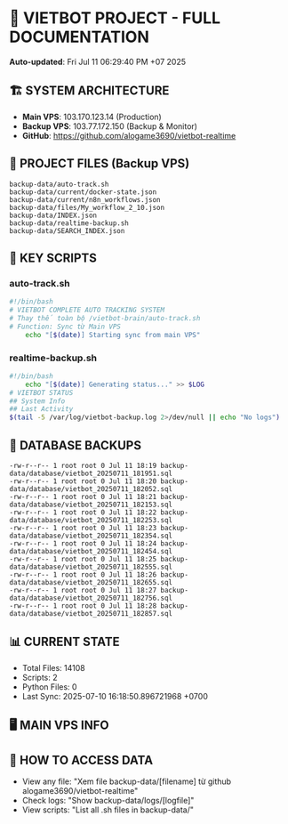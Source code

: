 # 🤖 VIETBOT PROJECT - FULL DOCUMENTATION
**Auto-updated**: Fri Jul 11 06:29:40 PM +07 2025

## 🏗️ SYSTEM ARCHITECTURE
- **Main VPS**: 103.170.123.14 (Production)
- **Backup VPS**: 103.77.172.150 (Backup & Monitor)
- **GitHub**: https://github.com/alogame3690/vietbot-realtime

## 📁 PROJECT FILES (Backup VPS)
```
backup-data/auto-track.sh
backup-data/current/docker-state.json
backup-data/current/n8n_workflows.json
backup-data/files/My_workflow_2_10.json
backup-data/INDEX.json
backup-data/realtime-backup.sh
backup-data/SEARCH_INDEX.json
```

## 🔧 KEY SCRIPTS
### auto-track.sh
```bash
#!/bin/bash
# VIETBOT COMPLETE AUTO TRACKING SYSTEM
# Thay thế toàn bộ /vietbot-brain/auto-track.sh
# Function: Sync từ Main VPS
    echo "[$(date)] Starting sync from main VPS"
```
### realtime-backup.sh
```bash
#!/bin/bash
    echo "[$(date)] Generating status..." >> $LOG
# VIETBOT STATUS
## System Info
## Last Activity
$(tail -5 /var/log/vietbot-backup.log 2>/dev/null || echo "No logs")
```

## 💾 DATABASE BACKUPS
```
-rw-r--r-- 1 root root 0 Jul 11 18:19 backup-data/database/vietbot_20250711_181951.sql
-rw-r--r-- 1 root root 0 Jul 11 18:20 backup-data/database/vietbot_20250711_182052.sql
-rw-r--r-- 1 root root 0 Jul 11 18:21 backup-data/database/vietbot_20250711_182153.sql
-rw-r--r-- 1 root root 0 Jul 11 18:22 backup-data/database/vietbot_20250711_182253.sql
-rw-r--r-- 1 root root 0 Jul 11 18:23 backup-data/database/vietbot_20250711_182354.sql
-rw-r--r-- 1 root root 0 Jul 11 18:24 backup-data/database/vietbot_20250711_182454.sql
-rw-r--r-- 1 root root 0 Jul 11 18:25 backup-data/database/vietbot_20250711_182555.sql
-rw-r--r-- 1 root root 0 Jul 11 18:26 backup-data/database/vietbot_20250711_182655.sql
-rw-r--r-- 1 root root 0 Jul 11 18:27 backup-data/database/vietbot_20250711_182756.sql
-rw-r--r-- 1 root root 0 Jul 11 18:28 backup-data/database/vietbot_20250711_182857.sql
```

## 📊 CURRENT STATE
- Total Files: 14108
- Scripts: 2
- Python Files: 0
- Last Sync: 2025-07-10 16:18:50.896721968 +0700

## 🖥️ MAIN VPS INFO


## 🚨 HOW TO ACCESS DATA
- View any file: "Xem file backup-data/[filename] từ github alogame3690/vietbot-realtime"
- Check logs: "Show backup-data/logs/[logfile]"
- View scripts: "List all .sh files in backup-data/"
